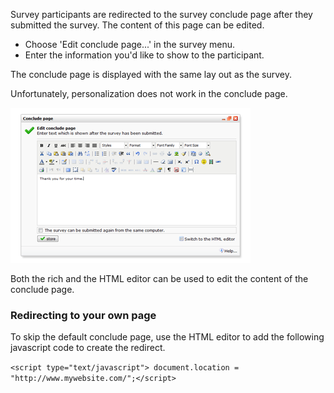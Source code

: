 Survey participants are redirected to the survey conclude page after
they submitted the survey. The content of this page can be edited.

-   Choose 'Edit conclude page...' in the survey menu.
-   Enter the information you'd like to show to the participant.

The conclude page is displayed with the same lay out as the survey.

Unfortunately, personalization does not work in the conclude page.

![Editing the conclude page](../images/editconcludepage.png)

Both the rich and the HTML editor can be used to edit the content of the
conclude page.

### Redirecting to your own page

To skip the default conclude page, use the HTML editor to add the
following javascript code to create the redirect.

`<script type="text/javascript"> document.location = "http://www.mywebsite.com/";</script>`
